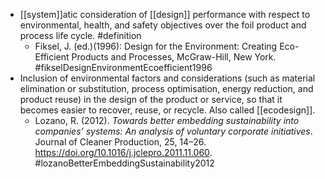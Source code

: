 - [[system]]atic consideration of [[design]] performance with respect to environmental, health, and safety objectives over the foil product and process life cycle. #definition
	- Fiksel, J. (ed.)(1996): Design for the Environment: Creating Eco-Efficient Products and Processes,
	  McGraw-Hill, New York. #fikselDesignEnvironmentEcoefficient1996
- Inclusion of environmental factors and considerations (such as material elimination or substitution, process optimisation, energy reduction, and product reuse) in the design of the product or service, so that it becomes easier to recover, reuse, or recycle. Also called [[ecodesign]].
	- Lozano, R. (2012). _Towards better embedding sustainability into companies’ systems: An analysis of voluntary corporate initiatives_. Journal of Cleaner Production, 25, 14–26. https://doi.org/10.1016/j.jclepro.2011.11.060. #lozanoBetterEmbeddingSustainability2012